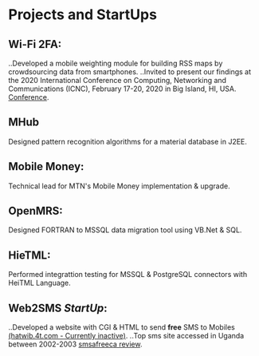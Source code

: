 # Projects and StartUps

## Wi-Fi 2FA: 
..Developed a mobile weighting module for building RSS maps by crowdsourcing data from smartphones.
..Invited to present our findings at the 2020 International Conference on Computing, Networking and Communications (ICNC), February 17-20, 2020 in Big Island, HI, USA. [Conference](https://edas.info/web/icnc20/program.html).

## MHub
Designed pattern recognition algorithms for a material database in J2EE.

## Mobile Money:
Technical lead for MTN's Mobile Money implementation \& upgrade.

## OpenMRS:
Designed FORTRAN to MSSQL data migration tool using VB.Net \& SQL.

## HieTML:
Performed integrattion testing for MSSQL \& PostgreSQL connectors with HeiTML Language.

## Web2SMS *StartUp*:
..Developed a website with CGI & HTML to send **free** SMS to Mobiles [(hatwib.4t.com - Currently inactive)](http://ict-uganda.blogspot.com/p/blog-page.html).
..Top sms site accessed in Uganda between 2002-2003 [smsafreeca review](http://smsafreeca.blogspot.com/2005/07/sms-sites.html).


